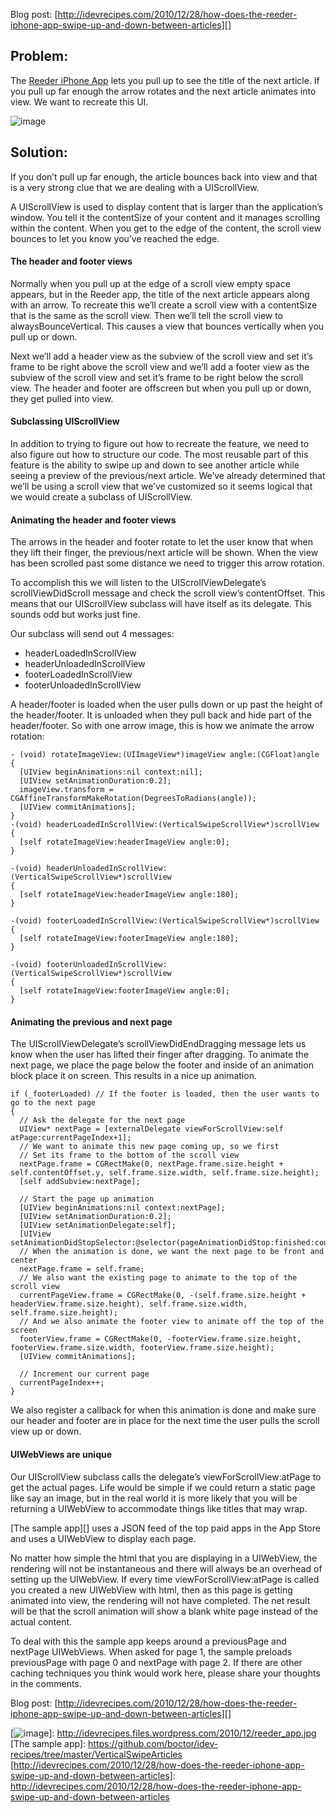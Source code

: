 
Blog post:
[http://idevrecipes.com/2010/12/28/how-does-the-reeder-iphone-app-swipe-up-and-down-between-articles][]

## Problem:

The [Reeder iPhone App][] lets you pull up to see the title of the
next article. If you pull up far enough the arrow rotates and the
next article animates into view. We want to recreate this UI.

![image][]

## Solution:

If you don’t pull up far enough, the article bounces back into view
and that is a very strong clue that we are dealing with a
UIScrollView.

A UIScrollView is used to display content that is larger than the
application’s window. You tell it the contentSize of your content
and it manages scrolling within the content. When you get to the
edge of the content, the scroll view bounces to let you know you’ve
reached the edge.

#### The header and footer views

Normally when you pull up at the edge of a scroll view empty space
appears, but in the Reeder app, the title of the next article
appears along with an arrow. To recreate this we’ll create a scroll
view with a contentSize that is the same as the scroll view. Then
we’ll tell the scroll view to alwaysBounceVertical. This causes a
view that bounces vertically when you pull up or down.

Next we’ll add a header view as the subview of the scroll view and
set it’s frame to be right above the scroll view and we’ll add a
footer view as the subview of the scroll view and set it’s frame to
be right below the scroll view. The header and footer are offscreen
but when you pull up or down, they get pulled into view.

#### Subclassing UIScrollView

In addition to trying to figure out how to recreate the feature, we
need to also figure out how to structure our code. The most
reusable part of this feature is the ability to swipe up and down
to see another article while seeing a preview of the previous/next
article. We’ve already determined that we’ll be using a scroll view
that we’ve customized so it seems logical that we would create a
subclass of UIScrollView.

#### Animating the header and footer views

The arrows in the header and footer rotate to let the user know
that when they lift their finger, the previous/next article will be
shown. When the view has been scrolled past some distance we need
to trigger this arrow rotation.

To accomplish this we will listen to the UIScrollViewDelegate’s
scrollViewDidScroll message and check the scroll view’s
contentOffset. This means that our UIScrollView subclass will have
itself as its delegate. This sounds odd but works just fine.

Our subclass will send out 4 messages:

-   headerLoadedInScrollView
-   headerUnloadedInScrollView
-   footerLoadedInScrollView
-   footerUnloadedInScrollView

A header/footer is loaded when the user pulls down or up past the
height of the header/footer. It is unloaded when they pull back and
hide part of the header/footer. So with one arrow image, this is
how we animate the arrow rotation:

    - (void) rotateImageView:(UIImageView*)imageView angle:(CGFloat)angle
    {
      [UIView beginAnimations:nil context:nil];
      [UIView setAnimationDuration:0.2];
      imageView.transform = CGAffineTransformMakeRotation(DegreesToRadians(angle));
      [UIView commitAnimations];
    }
    -(void) headerLoadedInScrollView:(VerticalSwipeScrollView*)scrollView
    {
      [self rotateImageView:headerImageView angle:0];
    }
    
    -(void) headerUnloadedInScrollView:(VerticalSwipeScrollView*)scrollView
    {
      [self rotateImageView:headerImageView angle:180];
    }
    
    -(void) footerLoadedInScrollView:(VerticalSwipeScrollView*)scrollView
    {
      [self rotateImageView:footerImageView angle:180];
    }
    
    -(void) footerUnloadedInScrollView:(VerticalSwipeScrollView*)scrollView
    {
      [self rotateImageView:footerImageView angle:0];
    }

#### Animating the previous and next page

The UIScrollViewDelegate’s scrollViewDidEndDragging message lets us
know when the user has lifted their finger after dragging. To
animate the next page, we place the page below the footer and
inside of an animation block place it on screen. This results in a
nice up animation.

    if (_footerLoaded) // If the footer is loaded, then the user wants to go to the next page
    {
      // Ask the delegate for the next page
      UIView* nextPage = [externalDelegate viewForScrollView:self atPage:currentPageIndex+1];
      // We want to animate this new page coming up, so we first
      // Set its frame to the bottom of the scroll view
      nextPage.frame = CGRectMake(0, nextPage.frame.size.height + self.contentOffset.y, self.frame.size.width, self.frame.size.height);
      [self addSubview:nextPage];
    
      // Start the page up animation
      [UIView beginAnimations:nil context:nextPage];
      [UIView setAnimationDuration:0.2];
      [UIView setAnimationDelegate:self];
      [UIView setAnimationDidStopSelector:@selector(pageAnimationDidStop:finished:context:)];
      // When the animation is done, we want the next page to be front and center
      nextPage.frame = self.frame;
      // We also want the existing page to animate to the top of the scroll view
      currentPageView.frame = CGRectMake(0, -(self.frame.size.height + headerView.frame.size.height), self.frame.size.width, self.frame.size.height);
      // And we also animate the footer view to animate off the top of the screen
      footerView.frame = CGRectMake(0, -footerView.frame.size.height, footerView.frame.size.width, footerView.frame.size.height);
      [UIView commitAnimations];
    
      // Increment our current page
      currentPageIndex++;
    }

We also register a callback for when this animation is done and
make sure our header and footer are in place for the next time the
user pulls the scroll view up or down.

#### UIWebViews are unique

Our UIScrollView subclass calls the delegate’s
viewForScrollView:atPage to get the actual pages. Life would be
simple if we could return a static page like say an image, but in
the real world it is more likely that you will be returning a
UIWebView to accommodate things like titles that may wrap.

[The sample app][] uses a JSON feed of the top paid apps in the App
Store and uses a UIWebView to display each page.

No matter how simple the html that you are displaying in a
UIWebView, the rendering will not be instantaneous and there will
always be an overhead of setting up the UIWebView. If every time
viewForScrollView:atPage is called you created a new UIWebView with
html, then as this page is getting animated into view, the
rendering will not have completed. The net result will be that the
scroll animation will show a blank white page instead of the actual
content.

To deal with this the sample app keeps around a previousPage and
nextPage UIWebViews. When asked for page 1, the sample preloads
previousPage with page 0 and nextPage with page 2. If there are
other caching techniques you think would work here, please share
your thoughts in the comments.

Blog post:
[http://idevrecipes.com/2010/12/28/how-does-the-reeder-iphone-app-swipe-up-and-down-between-articles][]

  [Reeder iPhone App]: http://p.appju.mp/325502379&t=i
  [image]: http://idevrecipes.files.wordpress.com/2010/12/reeder_app.jpg?w=460&h=690 "Reeder App"
  [![image][]]: http://idevrecipes.files.wordpress.com/2010/12/reeder_app.jpg
  [The sample app]: https://github.com/boctor/idev-recipes/tree/master/VerticalSwipeArticles
  [http://idevrecipes.com/2010/12/28/how-does-the-reeder-iphone-app-swipe-up-and-down-between-articles]: http://idevrecipes.com/2010/12/28/how-does-the-reeder-iphone-app-swipe-up-and-down-between-articles
